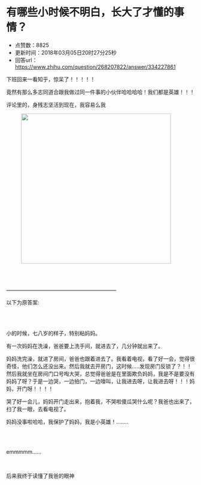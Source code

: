 # 有哪些小时候不明白，长大了才懂的事情？
- 点赞数：8825
- 更新时间：2018年03月05日20时27分25秒
- 回答url：https://www.zhihu.com/question/268207822/answer/334227861
<body>
 <p data-pid="y5etMtTt">下班回来一看知乎，惊呆了！！！！！</p>
 <p data-pid="yN-LUmjB">竟然有那么多志同道合跟我做过同一件事的小伙伴哈哈哈哈！我们都是英雄！！！</p>
 <p data-pid="Mppgz2fJ">评论里的，身残志坚活到现在，我容易么我</p>
 <figure>
  <img data-rawwidth="400" data-rawheight="400" src="https://pic1.zhimg.com/50/v2-41bad24f05c81419ff3aecde223cdd5e_720w.jpg?source=1940ef5c" data-original-token="v2-41bad24f05c81419ff3aecde223cdd5e" class="content_image" width="400">
 </figure>
 <br>
 <br>
 <p data-pid="ROWu-YC2">—————————————————————</p>
 <p data-pid="7drgXgiD">以下为原答案:</p>
 <br>
 <br>
 <p data-pid="IDkMMdbE">小的时候，七八岁的样子，特别粘妈妈。</p>
 <p data-pid="PRnn5LHi">有一次妈妈在洗澡，爸爸要上洗手间，就进去了，几分钟就出来了。</p>
 <p data-pid="NDx6MQQe">妈妈洗完澡，就进了房间，爸爸也跟着进去了。我看着电视，看了好一会，觉得很奇怪，他们怎么还没出来。然后我就去开房门，这时候.....发现房门反锁了？！！然后我就坐在房间门口号啕大哭，总觉得爸爸是在里面欺负妈妈，我是不是要没有妈妈了呀？于是一边哭，一边拍门，一边嚎叫，让我进去呀，让我进去呀！！！妈妈，开门呀！！！！</p>
 <p data-pid="oi3tl22V">哭了好一会儿，妈妈开门走出来，抱着我，不哭啦傻瓜哭什么呢？我爸也出来了，扫了我一眼，去看电视了。</p>
 <p data-pid="ryjCBLFg">妈妈没事啦哈哈，我保护了妈妈，我是小英雄！........</p>
 <br>
 <br>
 <p data-pid="aPASUqMf">emmmmm……</p>
 <br>
 <p data-pid="lF0G79cc">后来我终于读懂了我爸的眼神</p>
</body>